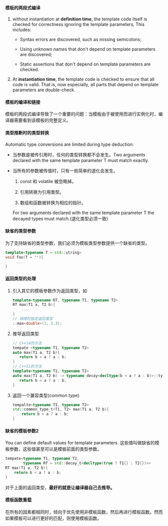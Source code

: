 #### 模板的两段式编译

1. without instantiation at **definition time**, the template code itself is checked for correctness ignoring the template parameters, This includes:

   * Syntax errors are discovered, such as missing semicolons;

   * Using unknown names that don't depend on template parameters are discovered;

   * Static assertions that don't depend on template parameters are checked.

2. At **instantiation time**, the template code is checked to ensure that all code is valid. That is, now especially, all parts that depend on template parameters are double-check.

#### 模板的编译和链接

模板的两段式编译导致了一个重要的问题：当模板由于被使用而进行实例化时，编译器需要看到该模板的完整定义。

#### 类型推断时的类型转换

Automatic type conversions are limited during type deduction:

* 当参数是被传引用时，任何的类型转换都不会发生。Two arguments declared with the same template parameter T must match exactly.

* 当所有的参数被传值时，只有一些简单的退化会发生。

  1. const 和 volatile 被忽略掉。

  2. 引用转换为引用类型。

  3. 数组和函数被转换为相应的指针。

   For two arguments declared with the same template parameter T the decayed types must match.(退化类型必须一致)

#### 缺省的类型参数

为了支持缺省的类型参数，我们必须为模板类型参数提供一个缺省的类型。

```C++
template<typename T = std::string>
void foo(T = ""){
     ...
}
```

#### 返回类型的处理

1. 引入其它的模板参数作为返回类型，如

   ```C++
   template<typename RT, typename T1, typename T2>
   RT max(T1 a, T2 b){
       ...
   }
   // 调用时指定返回类型
   ::max<double>(1, 2.3);
   ```

2. 推导返回类型

   ```C++
   // C++14的方法
   tempate <typename T1, typename T2>
   auto max(T1 a, T2 b){
      return b < a ? a : b;
   }
   // C++11的方法
   template<typename T1, typename T2>
   auto max(T1 a, T2 b) -> typename decay<decltype(b < a ? a : b)>::type {
      return b < a ? a : b;
   }
   ```

3. 返回一个兼容类型(common type)

   ```C++
   tempalte<typename T1, typename T2>
   std::common_type_t<T1, T2> max(T1 a, T2 b){
       return b < a ? a : b;
   }
   ```

#### 缺省的模板参数2

You can define default values for template parameters. 这些值叫做缺省的模板参数，这些值甚至可以是模板前面的类型参数。

```C++
tempate<typename T1, typename T2, 
        typename RT = std::decay_t<decltype(true ? T1{} : T2{})>>
RT max(T1 a, T2 b){
    return b < a ? a : b;
}
```

对于上面的返回类型，**最好的就是让编译器自己去推导。**

#### 模板函数重载

在所有的因素都相同时，倾向于优先使用非模板函数，然后再进行模板函数。然而如果模板可以进行更好的匹配，则使用模板函数。